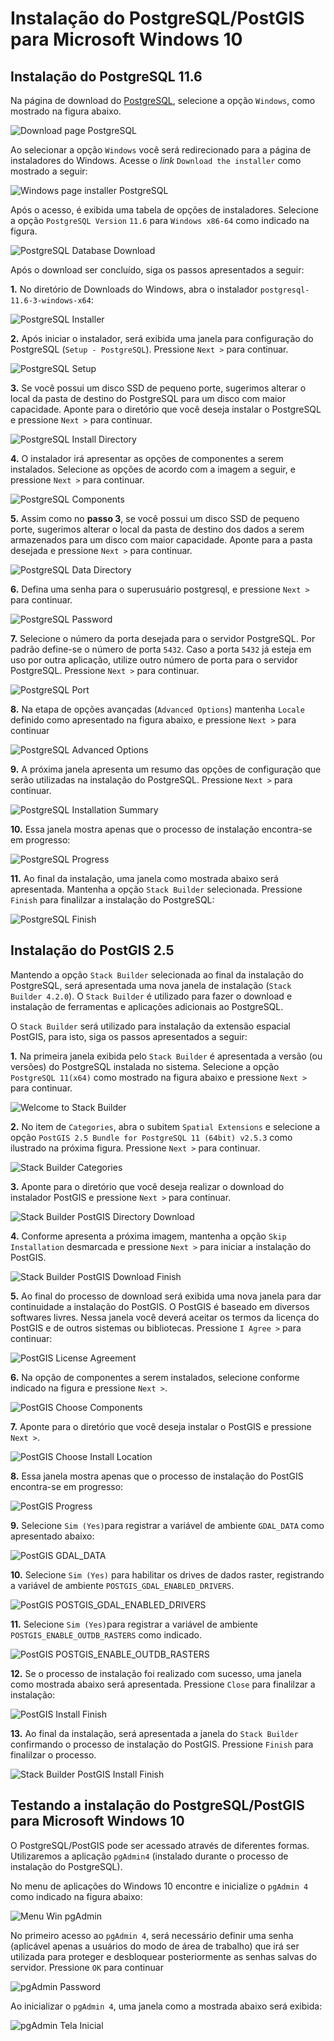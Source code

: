 # Instalação do PostgreSQL/PostGIS para Microsoft Windows 10


## Instalação do PostgreSQL 11.6

Na página de download do [PostgreSQL](https://www.postgresql.org/download/), selecione a opção `Windows`, como mostrado na figura abaixo.

![Download page PostgreSQL](./img/pg-download.png "Download page PostgreSQL")


Ao selecionar a opção `Windows` você será redirecionado para a página de instaladores do Windows. Acesse o *link* `Download the installer` como mostrado a seguir:

![Windows page installer PostgreSQL](./img/pg-download-2.png "Windows page installer PostgreSQ")


Após o acesso, é exibida uma tabela de opções de instaladores. Selecione a opção `PostgreSQL Version` `11.6` para `Windows x86-64` como indicado na figura.

![PostgreSQL Database Download](./img/pg-download-3.png "PostgreSQL Database Download")

Após o download ser concluído, siga os passos apresentados a seguir:


**1.** No diretório de Downloads do Windows, abra o instalador `postgresql-11.6-3-windows-x64`:

![PostgreSQL Installer](./img/pg-win-install-01.png "PostgreSQL Installer")


**2.** Após iniciar o instalador, será exibida uma janela para configuração do PostgreSQL (`Setup - PostgreSQL`). Pressione `Next >` para continuar.

![PostgreSQL Setup](./img/pg-win-install-02.png "PostgreSQL Setup")


**3.** Se você possui um disco SSD de pequeno porte, sugerimos alterar o local da pasta de destino do PostgreSQL para um disco com maior capacidade. Aponte para o diretório que você deseja instalar o PostgreSQL e pressione `Next >` para continuar.

![PostgreSQL Install Directory](./img/pg-win-install-03.png "PostgreSQL Install Directory")


**4.** O instalador irá apresentar as opções de componentes a serem instalados. Selecione as opções de acordo com a imagem a seguir, e pressione `Next >` para continuar.

![PostgreSQL Components](./img/pg-win-install-04.png "PostgreSQL Components")


**5.** Assim como no **passo 3**, se você possui um disco SSD de pequeno porte, sugerimos alterar o local da pasta de destino dos dados a serem armazenados para um disco com maior capacidade. Aponte para a pasta desejada e pressione `Next >` para continuar.

![PostgreSQL Data Directory](./img/pg-win-install-05.png "PostgreSQL Data Directory")


**6.** Defina uma senha para o superusuário postgresql, e pressione `Next >` para continuar.

![PostgreSQL Password](./img/pg-win-install-06.png "PostgreSQL Password")


**7.** Selecione o número da porta desejada para o servidor PostgreSQL. Por padrão define-se o número de porta `5432`. Caso a porta `5432` já esteja em uso por outra aplicação, utilize outro número de porta para o servidor PostgreSQL. Pressione `Next >` para continuar.

![PostgreSQL Port](./img/pg-win-install-07.png "PostgreSQL Port")


**8.** Na etapa de opções avançadas (`Advanced Options`) mantenha `Locale` definido como apresentado na figura abaixo, e pressione `Next >` para continuar

![PostgreSQL Advanced Options](./img/pg-win-install-08.png "Advanced Options")


**9.** A próxima janela apresenta um resumo das opções de configuração que serão utilizadas na instalação do PostgreSQL. Pressione `Next >` para continuar.

![PostgreSQL Installation Summary](./img/pg-win-install-09.png "Summary")


**10.** Essa janela mostra apenas que o processo de instalação encontra-se em progresso:

![PostgreSQL Progress](./img/pg-win-install-10.png "Progress")


**11.** Ao final da instalação, uma janela como mostrada abaixo será apresentada. Mantenha a opção `Stack Builder` selecionada. Pressione `Finish` para finalilzar a instalação do PostgreSQL:

![PostgreSQL Finish](./img/pg-win-install-11.png "Finish")


## Instalação do PostGIS 2.5

Mantendo a opção `Stack Builder` selecionada ao final da instalação do PostgreSQL, será apresentada uma nova janela de instalação (`Stack Builder 4.2.0`). O `Stack Builder` é utilizado para fazer o download e instalação de ferramentas e aplicações adicionais ao PostgreSQL.


O `Stack Builder` será utilizado para instalação da extensão espacial PostGIS, para isto, siga os passos apresentados a seguir:


**1.** Na primeira janela exibida pelo `Stack Builder` é apresentada a versão (ou versões) do PostgreSQL instalada no sistema. Selecione a opção `PostgreSQL 11(x64)` como mostrado na figura abaixo e pressione `Next >` para continuar.

![Welcome to Stack Builder](./img/pg-win-install-12.png "Welcome to Stack Builder")


**2.** No item de `Categories`, abra o subitem `Spatial Extensions` e selecione a opção `PostGIS 2.5 Bundle for PostgreSQL 11 (64bit) v2.5.3` como ilustrado na próxima figura. Pressione `Next >` para continuar.

![Stack Builder Categories](./img/pg-win-install-13.png "Stack Builder Categories")


**3.** Aponte para o diretório que você deseja realizar o download do instalador PostGIS e pressione `Next >` para continuar.

![Stack Builder PostGIS Directory Download](./img/pg-win-install-14.png "Stack Builder PostGIS Directory Download")


**4.** Conforme apresenta a próxima imagem, mantenha a opção `Skip Installation` desmarcada e pressione `Next >` para iniciar a instalação do PostGIS.

![Stack Builder PostGIS Download Finish](./img/pg-win-install-15.png "Stack Builder PostGIS Download Finish")


**5.** Ao final do processo de download será exibida uma nova janela para dar continuidade a instalação do PostGIS. O PostGIS é baseado em diversos softwares livres. Nessa janela você deverá aceitar os termos da licença do PostGIS e de outros sistemas ou bibliotecas. Pressione `I Agree >` para continuar:

![PostGIS License Agreement](./img/pgis-win-install-01.png "PostGIS License Agreement")


**6.** Na opção de componentes a serem instalados, selecione conforme indicado na figura e pressione `Next >`.

![PostGIS Choose Components](./img/pgis-win-install-02.png "PostGIS Choose Components")


**7.** Aponte para o diretório que você deseja instalar o PostGIS e pressione `Next >`.

![PostGIS Choose Install Location](./img/pgis-win-install-03.png "PostGIS Choose Install Location")


**8.** Essa janela mostra apenas que o processo de instalação do PostGIS encontra-se em progresso:

![PostGIS Progress](./img/pgis-win-install-04.png "PostGIS Progress")


**9.** Selecione `Sim (Yes)`para registrar a variável de ambiente `GDAL_DATA` como apresentado abaixo:

![PostGIS GDAL_DATA](./img/pgis-win-install-05.png "PostGIS GDAL_DATA")


**10.** Selecione `Sim (Yes)` para habilitar os drives de dados raster, registrando a variável de ambiente `POSTGIS_GDAL_ENABLED_DRIVERS`.

![PostGIS POSTGIS_GDAL_ENABLED_DRIVERS](./img/pgis-win-install-06.png "POSTGIS_GDAL_ENABLED_DRIVERS")


**11.** Selecione `Sim (Yes)`para registrar a variável de ambiente `POSTGIS_ENABLE_OUTDB_RASTERS` como indicado.

![PostGIS POSTGIS_ENABLE_OUTDB_RASTERS](./img/pgis-win-install-07.png "POSTGIS_ENABLE_OUTDB_RASTERS")


**12.** Se o processo de instalação foi realizado com sucesso, uma janela como mostrada abaixo será apresentada. Pressione `Close` para finalilzar a instalação:

![PostGIS Install Finish](./img/pgis-win-install-08.png "PostGIS Install Finish")


**13.** Ao final da instalação, será apresentada a janela do `Stack Builder` confirmando o processo de instalação do PostGIS. Pressione `Finish` para finalilzar o processo.

![Stack Builder PostGIS Install Finish](./img/pgis-win-install-09.png "Stack Builder PostGIS Install Finish")


## Testando a instalação do PostgreSQL/PostGIS para Microsoft Windows 10

O PostgreSQL/PostGIS pode ser acessado através de diferentes formas. Utilizaremos a aplicação `pgAdmin4` (instalado durante o processo de instalação do PostgreSQL).


No menu de aplicações do Windows 10 encontre e inicialize o `pgAdmin 4` como indicado na figura abaixo:

![Menu Win pgAdmin](./img/pg-win-start-pgadmin.png "Menu Win pgAdmin")


No primeiro acesso ao `pgAdmin 4`, será necessário definir uma senha (aplicável apenas a usuários do modo de área de trabalho) que irá ser utilizada para proteger e desbloquear posteriormente as senhas salvas do servidor. Pressione `OK` para continuar

![pgAdmin Password](./img/pgadmin4-password.png "pgAdmin Password")


Ao inicializar o `pgAdmin 4`, uma janela como a mostrada abaixo será exibida:

![pgAdmin Tela Inicial](./img/pgadmin4-tela-inicial.png "pgAdmin Tela Inicial")
